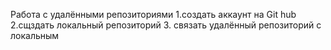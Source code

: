 Работа с удалёнными репозиториями
1.cоздать аккаунт на Git hub
2.cщздать локальный репозиторий
3. связать удалённый репозиторий с локальным
